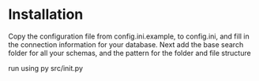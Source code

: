 # Installation

Copy the configuration file from config.ini.example, to config.ini, and fill in the connection information for your database.
Next add the base search folder for all your schemas, and the pattern for the folder and file structure

run using py src/init.py